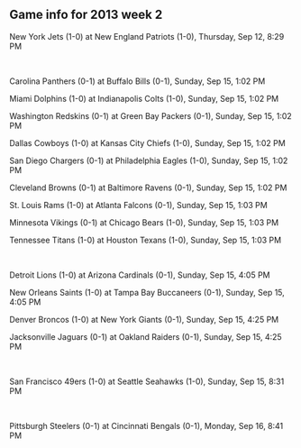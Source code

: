 ## Game info for 2013 week 2
New York Jets (1-0) at New England Patriots (1-0), Thursday, Sep 12, 8:29 PM


<br/>

Carolina Panthers (0-1) at Buffalo Bills (0-1), Sunday, Sep 15, 1:02 PM

Miami Dolphins (1-0) at Indianapolis Colts (1-0), Sunday, Sep 15, 1:02 PM

Washington Redskins (0-1) at Green Bay Packers (0-1), Sunday, Sep 15, 1:02 PM

Dallas Cowboys (1-0) at Kansas City Chiefs (1-0), Sunday, Sep 15, 1:02 PM

San Diego Chargers (0-1) at Philadelphia Eagles (1-0), Sunday, Sep 15, 1:02 PM

Cleveland Browns (0-1) at Baltimore Ravens (0-1), Sunday, Sep 15, 1:02 PM

St. Louis Rams (1-0) at Atlanta Falcons (0-1), Sunday, Sep 15, 1:03 PM

Minnesota Vikings (0-1) at Chicago Bears (1-0), Sunday, Sep 15, 1:03 PM

Tennessee Titans (1-0) at Houston Texans (1-0), Sunday, Sep 15, 1:03 PM


<br/>

Detroit Lions (1-0) at Arizona Cardinals (0-1), Sunday, Sep 15, 4:05 PM

New Orleans Saints (1-0) at Tampa Bay Buccaneers (0-1), Sunday, Sep 15, 4:05 PM

Denver Broncos (1-0) at New York Giants (0-1), Sunday, Sep 15, 4:25 PM

Jacksonville Jaguars (0-1) at Oakland Raiders (0-1), Sunday, Sep 15, 4:25 PM


<br/>

San Francisco 49ers (1-0) at Seattle Seahawks (1-0), Sunday, Sep 15, 8:31 PM


<br/>

Pittsburgh Steelers (0-1) at Cincinnati Bengals (0-1), Monday, Sep 16, 8:41 PM


